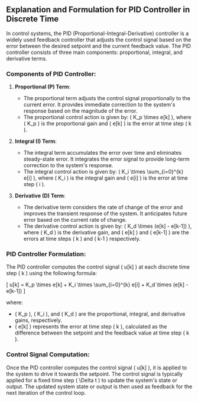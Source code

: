 ## Explanation and Formulation for PID Controller in Discrete Time

In control systems, the PID (Proportional-Integral-Derivative) controller is a widely used feedback controller that adjusts the control signal based on the error between the desired setpoint and the current feedback value. The PID controller consists of three main components: proportional, integral, and derivative terms.

### Components of PID Controller:

1. **Proportional (P) Term**:
   - The proportional term adjusts the control signal proportionally to the current error. It provides immediate correction to the system's response based on the magnitude of the error.
   - The proportional control action is given by: \( K_p \times e[k] \), where \( K_p \) is the proportional gain and \( e[k] \) is the error at time step \( k \).

2. **Integral (I) Term**:
   - The integral term accumulates the error over time and eliminates steady-state error. It integrates the error signal to provide long-term correction to the system's response.
   - The integral control action is given by: \( K_i \times \sum_{i=0}^{k} e[i] \), where \( K_i \) is the integral gain and \( e[i] \) is the error at time step \( i \).

3. **Derivative (D) Term**:
   - The derivative term considers the rate of change of the error and improves the transient response of the system. It anticipates future error based on the current rate of change.
   - The derivative control action is given by: \( K_d \times (e[k] - e[k-1]) \), where \( K_d \) is the derivative gain, and \( e[k] \) and \( e[k-1] \) are the errors at time steps \( k \) and \( k-1 \) respectively.

### PID Controller Formulation:

The PID controller computes the control signal \( u[k] \) at each discrete time step \( k \) using the following formula:

\[ u[k] = K_p \times e[k] + K_i \times \sum_{i=0}^{k} e[i] + K_d \times (e[k] - e[k-1]) \]

where:
- \( K_p \), \( K_i \), and \( K_d \) are the proportional, integral, and derivative gains, respectively.
- \( e[k] \) represents the error at time step \( k \), calculated as the difference between the setpoint and the feedback value at time step \( k \).

### Control Signal Computation:

Once the PID controller computes the control signal \( u[k] \), it is applied to the system to drive it towards the setpoint. The control signal is typically applied for a fixed time step \( \Delta t \) to update the system's state or output. The updated system state or output is then used as feedback for the next iteration of the control loop.
